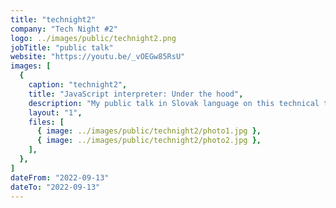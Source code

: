 ```yaml
---
title: "technight2"
company: "Tech Night #2"
logo: ../images/public/technight2.png
jobTitle: "public talk"
website: "https://youtu.be/_vOEGw85RsU"
images: [
  {
    caption: "technight2",
    title: "JavaScript interpreter: Under the hood",
    description: "My public talk in Slovak language on this technical topic took place at Tabačka, Košice on Sudolabs Tech Night #2 in September 13th, 2022.",
    layout: "1",
    files: [
      { image: ../images/public/technight2/photo1.jpg },
      { image: ../images/public/technight2/photo2.jpg },
    ],
  },
]
dateFrom: "2022-09-13"
dateTo: "2022-09-13"
---
```

